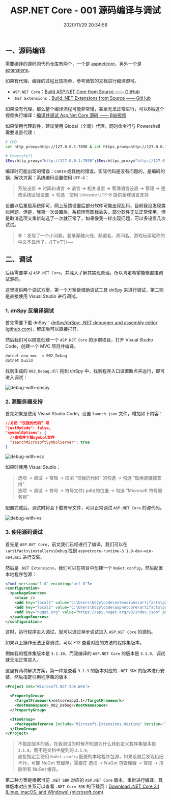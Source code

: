 ﻿---
title: "ASP.NET Core - 001 源码编译与调试"
date: "2020/11/29 20:34:56"
updated: "2020/11/29 20:34:56"
permalink: "aspnet-core-001-source-code-compilation-and-debugging/"
tags:
 - GitHub
 - 调试
categories:
 - [开发, C#, "ASP.NET Core"]
---

## 一、源码编译

需要编译的源码的代码仓库有两个，一个是 [aspnetcore](https://github.com/dotnet/aspnetcore)，另外一个是 [extensions](https://github.com/dotnet/extensions)。

如果有代理，编译的过程比较简单，参考微软的文档进行编译即可。
+ `ASP.NET Core`：[Build ASP.NET Core from Source —— GitHub](https://github.com/dotnet/aspnetcore/blob/master/docs/BuildFromSource.md)
+ `.NET Extensions`：[Build .NET Extensions from Source —— GitHub](https://github.com/dotnet/extensions/blob/master/docs/BuildFromSource.md)

如果没有代理，那么整个编译流程可能非常慢，甚至无法正常进行，可以B站这个视频执行编译：[编译并调试 Asp.Net Core 源码 —— B站视频](https://www.bilibili.com/video/BV1964y1F7hQ)

如果使用代理软件，建议使用 Global（全局）代理，同时命令行与 Powershell 需要设置代理：
```bash
# CMD
set http_proxy=http://127.0.0.1:7890 & set https_proxy=http://127.0.0.1:7890

# Powershell
$Env:http_proxy="http://127.0.0.1:7890";$Env:https_proxy="http://127.0.0.1:7890"
```

编译时可能出现的错误：`C4819` 或其他的错误。实际代码是没有问题的，是编码的锅，解决方案：系统编码设置使用 `UTF-8`：
> 系统设置 → 时间和语言 → 语言 → 相关设置 → 管理语言设置 → 管理 → 更改系统区域设置 → 勾选：使用 Unicode UTF-8 提供全球语言支持

设置以后重启系统即可，网上反馈设置后部分软件可能出现乱码，目前我没发现类似问题。但是，我第一次设置后，系统所有图标丢失，部分软件无法正常使用，但是取消选项又重新勾选了一次就正常了，如果像我一样出现问题，可以多设置几次试试。

> 补：发现了一个小问题，登录穿越火线，频道名、房间名、游戏玩家昵称的中文不显示了。/(ㄒoㄒ)/~~

## 二、调试

后续需要学习 `ASP.NET Core`，并深入了解其实现原理，所以肯定希望能够直接调试源码。

这里提供两个调试方案，第一个方案是借助调试工具 dnSpy 来进行调试，第二则是直接使用 Visual Studio 进行调试。

### 1. dnSpy 反编译调试

首先需要下载 dnSpy：[dnSpy/dnSpy: .NET debugger and assembly editor (github.com)](https://github.com/dnSpy/dnSpy)，解压后可以直接打开。

然后我们可以随意创建一个 `ASP.NET Core` 的示例项目，打开 Visual Studio Code，创建一个 MVC 项目并编译。

```bash
dotnet new mvc -n 002_Debug
dotnet build
```

找到生成的 `002_Debug.dll` 拖到 dnSpy 中，找到程序入口设置断点并运行，即可进入调试：

![debug-with-dnspy](https://www.hd2y.net/upload/2020/11/debug-with-dnspy-8dddc8ba484d41b487ddd11bd554bcd3.png)

### 2. 源服务器支持

首先如果是使用 Visual Studio Code，设置 `launch.json` 文件，增加如下内容：
```json
//关闭 “仅我的代码” 项
"justMyCode": false,
"symbolOptions": {
  //查找并下载symbol文件
  "searchMicrosoftSymbolServer": true
}
```

![debug-with-vsc](https://www.hd2y.net/upload/2020/11/debug-with-vsc-7f07d5a6789c4356a83847d62bc689a0.png)

如果时使用 Visual Studio：
> 选项 → 调试 → 常规 → 取消 “仅我的代码” 的勾选 → 勾选 “启用源链接支持”  
> 选项 → 调试 → 符号 → 符号文件(.pdb)的位置 → 勾选 “Microsoft 符号服务器”

配置完成后，调试时将会下载符号文件，可以正常调试 `ASP.NET Core` 的源代码。

![debug-with-vs](https://www.hd2y.net/upload/2020/11/debug-with-vs-eb893b497ff2435b97be84efcca271ce.png)

### 3. 使用源码调试

首先是 `ASP.NET Core`，前文我们已经进行了编译，我们可以在 `\artifacts\installers\Debug` 找到 `aspnetcore-runtime-3.1.9-dev-win-x64.msi` 进行安装。

然后是 `.NET Extensions`，我们可以在项目中创建一个 `NuGet.config`，然后配置本地程序包源：
```xml
<?xml version="1.0" encoding="utf-8"?>
<configuration>
  <packageSources>
    <clear />
    <add key="local1" value="C:\Users\hd2y\code\extensions\artifacts\packages\Debug\Shipping" />
    <add key="local2" value="C:\Users\hd2y\code\aspnetcore\artifacts\packages\Debug\Shipping" />
    <add key="nuget.org" value="https://api.nuget.org/v3/index.json" protocolVersion="3" />
  </packageSources>
</configuration>
```

这时，运行程序进入调试，就可以通过单步调试进入 `ASP.NET Core` 的源码。

如果以上操作无法正常调试，可以 F12 查看对应的方法的程序集版本。

例如我的程序集版本是 `3.1.10`，而我编译的 `ASP.NET Core` 的版本是 `3.1.9`，调试就无法正常进入。

这里有两种解决方案，第一种是查看 `3.1.9` 的版本对应的 `.NET SDK` 的版本进行安装，然后指定引用程序集的版本：
```xml
<Project Sdk="Microsoft.NET.Sdk.Web">

  <PropertyGroup>
    <TargetFramework>netcoreapp3.1</TargetFramework>
    <RootNamespace>_002_Debug</RootNamespace>
  </PropertyGroup>

  <ItemGroup>
    <PackageReference Include="Microsoft.Extensions.Hosting" Version="3.1.9" />
  </ItemGroup>
</Project>
```

> 不指定版本的话，在我测试的时候不知道为什么转到定义程序集版本是 `3.1.8`，而不是文档中提到的 `3.1.9`。  
> 直接指定会使用 `NuGet.config` 配置的本地程序包源，如果设置后发现仍旧不行，可能 NuGet 有缓存，需要在 选项 → NuGet 包管理器 → 常规 → 清除所有 NuGet 缓存。

第二种方案是根据当前 `.NET SDK` 对应的 `ASP.NET Core` 版本，重新进行编译，具体版本对应关系可以查看 `.NET Core SDK` 的下载页：[Download .NET Core 3.1 (Linux, macOS, and Windows) (microsoft.com)](https://dotnet.microsoft.com/download/dotnet-core/3.1)
